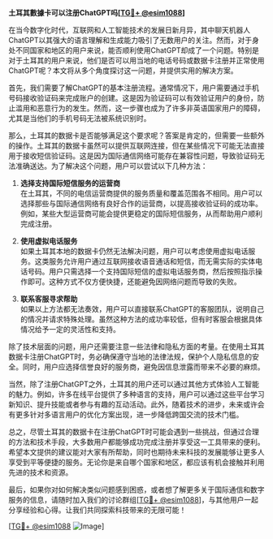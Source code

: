 **土耳其數據卡可以注册ChatGPT吗[[TG💪+ @esim1088](https://t.me/s/esim1088)]**

在当今数字化时代，互联网和人工智能技术的发展日新月异，其中聊天机器人ChatGPT以其强大的语言理解和生成能力吸引了无数用户的关注。然而，对于身处不同国家和地区的用户来说，能否顺利使用ChatGPT却成了一个问题。特别是对于土耳其的用户来说，他们是否可以用当地的电话号码或数据卡注册并正常使用ChatGPT呢？本文将从多个角度探讨这一问题，并提供实用的解决方案。

首先，我们需要了解ChatGPT的基本注册流程。通常情况下，用户需要通过手机号码接收验证码来完成账户的创建。这是因为验证码可以有效验证用户的身份，防止滥用和恶意行为的发生。然而，这一步骤也成为了许多非英语国家用户的障碍，尤其是当他们的手机号码无法被系统识别时。

那么，土耳其的数据卡是否能够满足这个要求呢？答案是肯定的，但需要一些额外的操作。土耳其的数据卡虽然可以提供互联网连接，但在某些情况下可能无法直接用于接收短信验证码。这是因为国际通信网络可能存在兼容性问题，导致验证码无法准确送达。为了解决这个问题，用户可以尝试以下几种方法：

1. **选择支持国际短信服务的运营商**  
   在土耳其，不同的电信运营商提供的服务质量和覆盖范围各不相同。用户可以选择那些与国际通信网络有良好合作的运营商，以提高接收验证码的成功率。例如，某些大型运营商可能会提供更稳定的国际短信服务，从而帮助用户顺利完成注册。

2. **使用虚拟电话服务**  
   如果土耳其本地的数据卡仍然无法解决问题，用户可以考虑使用虚拟电话服务。这类服务允许用户通过互联网接收语音通话和短信，而无需实际的实体电话号码。用户只需选择一个支持国际短信的虚拟电话服务商，然后按照指示操作即可。这种方式不仅方便快捷，还能避免因网络问题而导致的失败。

3. **联系客服寻求帮助**  
   如果以上方法都无法奏效，用户可以直接联系ChatGPT的客服团队，说明自己的情况并请求特殊处理。虽然这种方法的成功率较低，但有时客服会根据具体情况给予一定的灵活性和支持。

除了技术层面的问题，用户还需要注意一些法律和隐私方面的考量。在使用土耳其数据卡注册ChatGPT时，务必确保遵守当地的法律法规，保护个人隐私信息的安全。同时，用户应选择信誉良好的服务商，避免因信息泄露而带来不必要的麻烦。

当然，除了注册ChatGPT之外，土耳其的用户还可以通过其他方式体验人工智能的魅力。例如，许多在线平台提供了多种语言的支持，用户可以通过这些平台学习新知识、提升技能或者参与有趣的互动活动。此外，随着技术的进步，未来或许会有更多针对多语言用户的优化方案出现，进一步降低跨国交流的技术门槛。

总之，尽管土耳其的数据卡在注册ChatGPT时可能会遇到一些挑战，但通过合理的方法和技术手段，大多数用户都能够成功完成注册并享受这一工具带来的便利。希望本文提供的建议能对大家有所帮助，同时也期待未来科技的发展能够让更多人享受到平等便捷的服务。无论你是来自哪个国家和地区，都应该有机会接触并利用先进的技术和资源。

最后，如果你对如何解决类似问题感到困惑，或者想了解更多关于国际通信和数字服务的信息，请随时加入我们的讨论群组[[TG💪+ @esim1088](https://t.me/s/esim1088)]，与其他用户一起分享经验和心得。让我们共同探索科技带来的无限可能！

[[TG💪+ @esim1088](https://t.me/s/esim1088) ![Image](https://i.postimg.cc/4NQfJmqS/Snipaste-2025-05-13-00-14-12.png)]